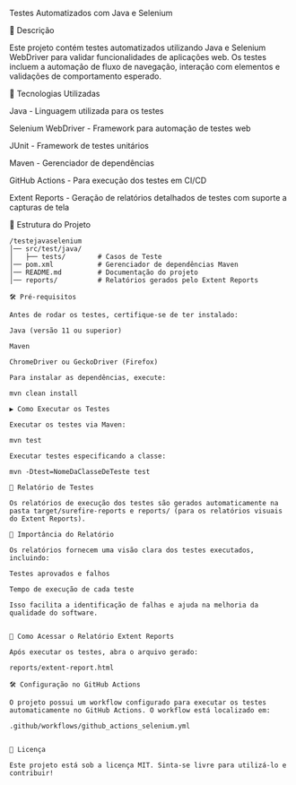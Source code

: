 Testes Automatizados com Java e Selenium

📌 Descrição

Este projeto contém testes automatizados utilizando Java e Selenium WebDriver para validar funcionalidades de aplicações web. Os testes incluem a automação de fluxo de navegação, interação com elementos e validações de comportamento esperado.

🚀 Tecnologias Utilizadas

Java - Linguagem utilizada para os testes

Selenium WebDriver - Framework para automação de testes web

JUnit - Framework de testes unitários

Maven - Gerenciador de dependências

GitHub Actions - Para execução dos testes em CI/CD

Extent Reports - Geração de relatórios detalhados de testes com suporte a capturas de tela

💂️ Estrutura do Projeto
```
/testejavaselenium
│── src/test/java/
│   ├── tests/        # Casos de Teste
│── pom.xml           # Gerenciador de dependências Maven
│── README.md         # Documentação do projeto
│── reports/          # Relatórios gerados pelo Extent Reports

🛠️ Pré-requisitos

Antes de rodar os testes, certifique-se de ter instalado:

Java (versão 11 ou superior)

Maven

ChromeDriver ou GeckoDriver (Firefox)

Para instalar as dependências, execute:

mvn clean install

▶️ Como Executar os Testes

Executar os testes via Maven:

mvn test

Executar testes especificando a classe:

mvn -Dtest=NomeDaClasseDeTeste test

💊 Relatório de Testes

Os relatórios de execução dos testes são gerados automaticamente na pasta target/surefire-reports e reports/ (para os relatórios visuais do Extent Reports).

📣 Importância do Relatório

Os relatórios fornecem uma visão clara dos testes executados, incluindo:

Testes aprovados e falhos

Tempo de execução de cada teste

Isso facilita a identificação de falhas e ajuda na melhoria da qualidade do software.


🔗 Como Acessar o Relatório Extent Reports

Após executar os testes, abra o arquivo gerado:

reports/extent-report.html

🛠️ Configuração no GitHub Actions

O projeto possui um workflow configurado para executar os testes automaticamente no GitHub Actions. O workflow está localizado em:

.github/workflows/github_actions_selenium.yml


📝 Licença

Este projeto está sob a licença MIT. Sinta-se livre para utilizá-lo e contribuir!



